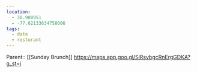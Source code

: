 ```yaml
---
location:
  - 38.900951
  - -77.02133634758006
tags:
  - date
  - resturant
---
```

Parent:: [[Sunday Brunch]]
https://maps.app.goo.gl/SiRsvbgcRnErgGDKA?g_st=i
